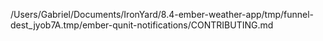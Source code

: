 /Users/Gabriel/Documents/IronYard/8.4-ember-weather-app/tmp/funnel-dest_jyob7A.tmp/ember-qunit-notifications/CONTRIBUTING.md